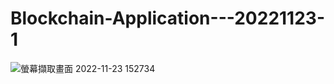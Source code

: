 # Blockchain-Application---20221123-1
![螢幕擷取畫面 2022-11-23 152734](https://user-images.githubusercontent.com/62171839/203493341-5a12e54a-0fec-4aee-bc42-8d8d869c9955.png)
